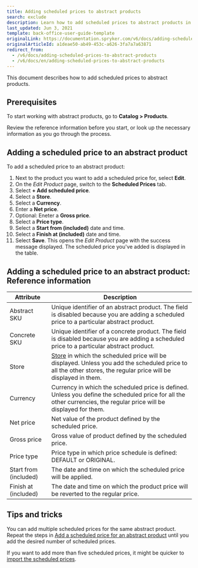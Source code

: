 ```yaml
---
title: Adding scheduled prices to abstract products
search: exclude
description: Learn how to add scheduled prices to abstract products in the Back Office.
last_updated: Jun 3, 2021
template: back-office-user-guide-template
originalLink: https://documentation.spryker.com/v6/docs/adding-scheduled-prices-to-abstract-products
originalArticleId: a1deae50-ab49-453c-a626-3fa7a7a63871
redirect_from:
  - /v6/docs/adding-scheduled-prices-to-abstract-products
  - /v6/docs/en/adding-scheduled-prices-to-abstract-products
---
```


This document describes how to add scheduled prices to abstract products.

## Prerequisites 

To start working with abstract products, go to  **Catalog > Products**.

Review the reference information before you start, or look up the necessary information as you go through the process. 

## Adding a scheduled price to an abstract product

To add a scheduled price to an abstract product:
1. Next to the product you want to add a scheduled price for, select **Edit**.
2. On the *Edit Product* page, switch to the **Scheduled Prices** tab.
3. Select **+ Add scheduled price**.
4. Select a **Store**.
5. Select a **Currency**.
6. Enter a **Net price**.
7. Optional: Eneter a **Gross price**.
8. Select a **Price type**.
9. Select a **Start from (included)** date and time.
10. Select a **Finish at (included)** date and time.
11. Select **Save**.
    This opens the *Edit Product* page with the success message displayed. The scheduled price you've added is displayed in the table.
    

## Adding a scheduled price to an abstract product: Reference information

| Attribute | Description |
| --- | --- |
| Abstract SKU | Unique identifier of an abstract product. The field is disabled because you are adding a scheduled price to a particular abstract product. |
| Concrete SKU | Unique identifier of a concrete product. The field is disabled because you are adding a scheduled price to a particular abstract product. |
| Store | [Store](https://docs.spryker.com/docs/scos/dev/tutorials-and-howtos/howtos/howto-set-up-multiple-stores.html) in which the scheduled price will be displayed. Unless you add the scheduled price to all the other stores, the regular price will be displayed in them.  |
| Currency | Currency in which the scheduled price is defined. Unless you define the scheduled price for all the other currencies, the regular price will be displayed for them.  |
| Net price | Net value of the product defined by the scheduled price. |
| Gross price |Gross value of product defined by the scheduled price.  |
| Price type |  Price type in which price schedule is defined: DEFAULT or ORIGINAL.|
| Start from (included)  | The date and time on which the scheduled price will be applied. |
| Finish at (included) | The date and time on which the product price will be reverted to the regular price. |

    
## Tips and tricks

You can add multiple scheduled prices for the same abstract product. Repeat the steps in [Add a scheduled price for an abstract product](#adding-a-scheduled-price-to-an-abstract-product) until you add the desired number of scheduled prices. 

If you want to add more than five scheduled prices, it might be quicker to [import the scheduled prices](/docs/scos/user/back-office-user-guides/{{page.version}}/catalog/scheduled-prices/creating-scheduled-prices.html).

